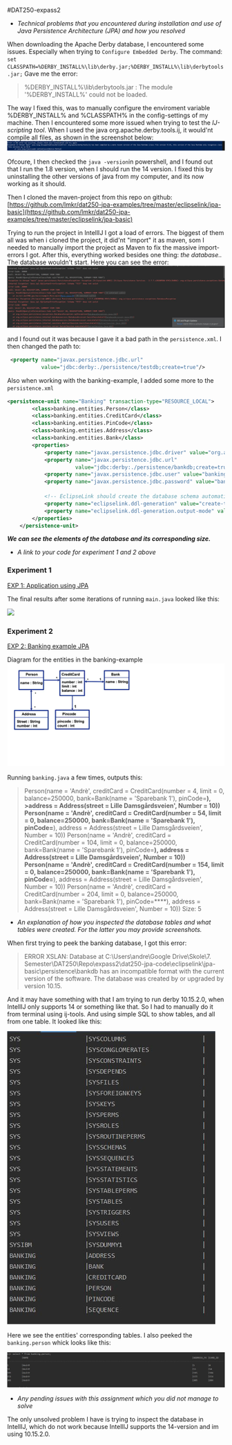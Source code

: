 #DAT250-expass2
* *Technical problems that you encountered during installation and use of Java Persistence Architecture (JPA) and how you resolved*

When downloading the Apache Derby database, I encountered some issues. Especially when trying to ```Configure Embedded Derby```. The command: ```set CLASSPATH=%DERBY_INSTALL%\lib\derby.jar;%DERBY_INSTALL%\lib\derbytools.jar;``` Gave me the error: 
>%DERBY_INSTALL%\lib\derbytools.jar : The module '%DERBY_INSTALL%' could not be loaded. 

The way I fixed this, was to manually configure the enviroment variable %DERBY_INSTALL% and %CLASSPATH% in the config-settings of my machine. Then I encountered some more issued when trying to test the *IJ-scripting tool*. When I used the java org.apache.derby.tools.ij, it would'nt compile all files, as shown in the screenshot below: 
![](screenshots\jre.png)

Ofcoure, I then checked the ```java -version```in powershell, and I found out that I run the 1.8 version, when I should run the 14 version. I fixed this by uninstalling the other versions of java from my computer, and its now working as it should. 

Then I cloned the maven-project from this repo on github: [https://github.com/lmkr/dat250-jpa-examples/tree/master/eclipselink/jpa-basic](https://github.com/lmkr/dat250-jpa-examples/tree/master/eclipselink/jpa-basic)

Trying to run the project in IntellIJ I got a load of errors. The biggest of them all was when i cloned the project, it did'nt "import" it as maven, som I needed to manually import the project as Maven to fix the massive import-errors I got. After this, everything worked besides one thing: *the database..* The database wouldn't start. Here you can see the error: ![](screenshots\dbfeil.JPG)

 and I found out it was because I gave it a bad path in the ```persistence.xml```. I then changed the path to: 
 
```XML
 <property name="javax.persistence.jdbc.url"
           value="jdbc:derby:./persistence/testdb;create=true"/>
```

Also when working with the banking-example, I added some more to the ```persistence.xml```

``` XML
<persistence-unit name="Banking" transaction-type="RESOURCE_LOCAL">
        <class>banking.entities.Person</class>
        <class>banking.entities.CreditCard</class>
        <class>banking.entities.PinCode</class>
        <class>banking.entities.Address</class>
        <class>banking.entities.Bank</class>
        <properties>
            <property name="javax.persistence.jdbc.driver" value="org.apache.derby.jdbc.EmbeddedDriver" />
            <property name="javax.persistence.jdbc.url"
                      value="jdbc:derby:./persistence/bankdb;create=true"/>
            <property name="javax.persistence.jdbc.user" value="banking" />
            <property name="javax.persistence.jdbc.password" value="banking" />

            <!-- EclipseLink should create the database schema automatically -->
            <property name="eclipselink.ddl-generation" value="create-tables" />
            <property name="eclipselink.ddl-generation.output-mode" value="database" />
        </properties>
    </persistence-unit>
```

***We can see the elements of the database and its corresponding size.***


* *A link to your code for experiment 1 and 2 above*

### Experiment 1
[EXP 1: Application using JPA](https://github.com/ImGoze/DAT250H20/tree/master/expass2/dat250-jpa-code/eclipselink/jpa-basic/src/main/java/no/hvl/dat250/jpa/basicexample)

The final results after some iterations of running ```main.java``` looked like this: 

![](screenshots\kjøring.JPG)

### Experiment 2 
[EXP 2: Banking example JPA](https://github.com/ImGoze/DAT250H20/tree/master/expass2/dat250-jpa-code/eclipselink/jpa-basic/src/main/java/banking)

Diagram for the entities in the banking-example
![](screenshots\diagram.png)

Running ```banking.java``` a few times, outputs this: 

>Person(name = 'Andrè', creditCard = CreditCard(number = 4, limit = 0, balance=250000, bank=Bank(name = 'Sparebank 1'), pinCode=****), >address = Address(street = Lille Damsgårdsveien', Number = 10))
>Person(name = 'Andrè', creditCard = CreditCard(number = 54, limit = 0, balance=250000, bank=Bank(name = 'Sparebank 1'), pinCode=****), address = Address(street = Lille Damsgårdsveien', Number = 10))
>Person(name = 'Andrè', creditCard = CreditCard(number = 104, limit = 0, balance=250000, bank=Bank(name = 'Sparebank 1'), pinCode=****), address = Address(street = Lille Damsgårdsveien', Number = 10))
>Person(name = 'Andrè', creditCard = CreditCard(number = 154, limit = 0, balance=250000, bank=Bank(name = 'Sparebank 1'), pinCode=****), address = Address(street = Lille Damsgårdsveien', Number = 10))
>Person(name = 'Andrè', creditCard = CreditCard(number = 204, limit = 0, balance=250000, bank=Bank(name = 'Sparebank 1'), pinCode=****), address = Address(street = Lille Damsgårdsveien', Number = 10))
>Size: 5


* *An explanation of how you inspected the database tables and what tables were created. For the latter you may provide screenshots.*

When first trying to peek the banking database, I got this error: 
>ERROR XSLAN: Database at C:\Users\andre\Google Drive\Skole\7. Semester\DAT250\Repo\expass2\dat250-jpa-code\eclipselink\jpa-basic\persistence\bankdb has an incompatible format with the current version of the software.  The database was created by or upgraded by version 10.15.

And it may have something with that I am trying to run derby 10.15.2.0, when IntellIJ only supports 14 or something like that. So I had to manually do it from terminal using ij-tools. And using simple SQL to show tables, and all from one table. It looked like this: 

![](screenshots\dbbanking.JPG)

Here we see the entities' corresponding tables. I also peeked the ```banking.person``` whick looks like this: 

![](screenshots\banking.person.JPG)

* *Any pending issues with this assignment which you did not manage to solve*

The only unsolved problem I have is trying to inspect the database in IntellIJ, which do not work because IntellIJ supports the 14-version and im using 10.15.2.0. 